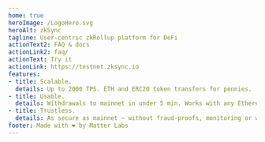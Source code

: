 ```yaml
---
home: true
heroImage: /LogoHero.svg
heroAlt: zkSync
tagline: User-centric zkRollup platform for DeFi
actionText2: FAQ & docs
actionLink2: faq/
actionText: Try it
actionLink: https://testnet.zksync.io
features:
- title: Scalable.
  details: Up to 2000 TPS. ETH and ERC20 token transfers for pennies.
- title: Usable.
  details: Withdrawals to mainnet in under 5 min. Works with any Ethereum wallet.
- title: Trustless.
  details: As secure as mainnet — without fraud-proofs, monitoring or watch-towers.
footer: Made with ❤️ by Matter Labs
---
```

